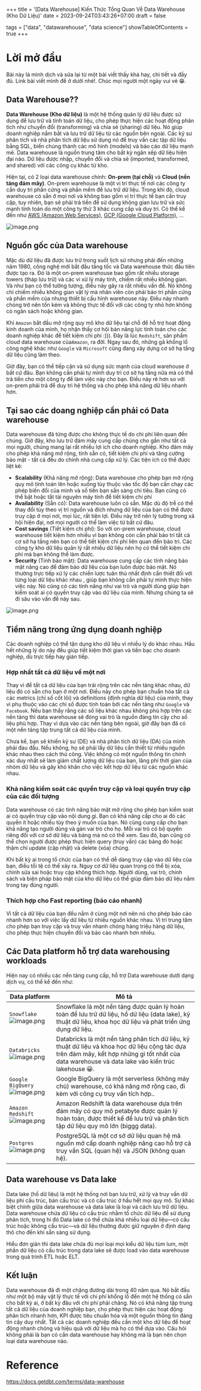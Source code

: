 +++
title = '[Data Warehouse] Kiến Thức Tổng Quan Về Data Warehouse (Kho Dữ Liệu)'
date = 2023-09-24T03:43:26+07:00
draft = false

tags = ["data", "datawarehouse", "data science"]
showTableOfContents = true
+++


# Lời mở đầu
Bài này là mình dịch và sửa lại từ một bài viết thấy khá hay, chi tiết và đầy đủ. Link bài viết mình để ở dưới nhé!. Chúc mọi người một ngày vui vẻ  😁.
 
## Data Warehouse??
**Data Warehouse (Kho dữ liệu)** là một hệ thống quản lý dữ liệu được sử dụng để lưu trữ và tính toán dữ liệu, cho phép thực hiện các hoạt động phân tích như chuyển đổi (transforming) và chia sẻ (sharing) dữ liệu. Nó giúp doanh nghiệp nắm bắt và lưu trữ dữ liệu từ các nguồn bên ngoài. Các kỹ sư phân tích và nhà phân tích dữ liệu sử dụng nó để truy vấn các tập dữ liệu bằng SQL, biến chúng thành các mô hình (models) và báo cáo dữ liệu mạnh mẽ. Data warehouse là nguồn trung tâm cho bất kỳ ngăn xếp dữ liệu hiện đại nào. Dữ liệu được nhập, chuyển đổi và chia sẻ (imported, transformed, and shared) với các công cụ khác từ kho.

Hiện tại, có 2 loại data warehouse chính: **On-prem (tại chỗ)** và **Cloud (nền tảng đám mây)**. On-prem warehouse là một vị trí thực tế nơi các công ty cần duy trì phần cứng và phần mềm để lưu trữ dữ liệu. Trong khi đó, cloud warehouse có sẵn ở mọi nơi và không bao gồm vị trí thực tế bạn cần truy cập, tuy nhiên, bạn sẽ phải trả tiền để sử dụng không gian lưu trữ và sức mạnh tính toán do một công ty thứ 3 khác cung cấp và duy trì. Có thể kể đến như [AWS (Amazon Web Services)](https://aws.amazon.com/), [GCP (Google Cloud Platform)](https://cloud.google.com), ...

![image.png](https://images.viblo.asia/e904f257-0043-4553-8336-ea9adcc1f432.png)

## Nguồn gốc của Data warehouse
Mặc dù dữ liệu đã được lưu trữ trong suốt lịch sử nhưng phải đến những năm 1980, công nghệ mới bắt đầu tăng tốc và Data warehouse thức đầu tiên được tạo ra. Đó là một on-prem warehouse bao gồm rất nhiều storage towers (tháp lưu trữ) và các vi xử lý máy tính, chiếm rất nhiều không gian. Và như bạn có thể tưởng tượng, điều này gây ra rất nhiều vấn đề. Nó không chỉ chiếm nhiều không gian vật lý mà nhân viên còn phải bảo trì phần cứng và phần mềm của nhưng thiết bị cấu hình warehouse này. Điều này nhanh chóng trở nên tốn kém và không thực tế đối với các công ty nhỏ hơn không có ngân sách hoặc không gian.

Khi `Amazon` bắt đầu mở rộng quy mô kho dữ liệu tại chỗ để hỗ trợ hoạt động kinh doanh của mình, họ nhận thấy cơ hội bán năng lực tính toán cho các doanh nghiệp khác để tiết kiệm chi phí :))). Đây là lúc `Redshift`, sản phẩm cloud data warehouse của`Amazon`, ra đời. Ngay sau đó, những gã khổng lồ công nghệ khác như `Google` và `Microsoft` cũng đang xây dựng cơ sở hạ tầng dữ liệu cũng làm theo.

Giờ đây, bạn có thể  tiếp cận và sử dụng sức mạnh của cloud warehouse ở bất cứ đâu. Bạn không cần phải tự mình duy trì cơ sở hạ tầng nữa mà có thể trả tiền cho một công ty để làm việc này cho bạn. Điều này rẻ hơn so với on-prem phải trả để duy trì hệ thống và cho phép khả năng dữ liệu nhanh hơn.

## Tại sao các doang nghiệp cần phải có Data warehouse
Data warehouse đã từng được cho không thực tế do chi phí liên quan đến chúng. Giờ đây, kho lưu trữ đám mây cung cấp chúng cho gần như tất cả mọi người, chúng mang lại rất nhiều lợi ích cho doanh nghiệp. Kho đám mây cho phép khả năng mở rộng, tính sẵn có, tiết kiệm chi phí và tăng cường bảo mật - tất cả đều do chính nhà cung cấp xử lý. Các tiện ích có thể được liệt kê:

- **Scalability** (Khả năng mở rộng): Data warehouse cho phép bạn mở rộng quy mô tính toán lên hoặc xuống tùy thuộc vào tốc độ bạn cần chạy các phép biến đổi của mình và số tiền bạn sẵn sàng chi tiêu. Bạn cũng có thể bật hoặc tắt tài nguyên máy tính để tiết kiệm chi phí
- **Availability** (Sẵn có): Data warehouse luôn có sẵn. Mặc dù độ trễ có thể thay đổi tùy theo vị trí nguồn và đích nhưng dữ liệu của bạn có thể được truy cập ở mọi nơi, mọi lúc, rất tiện lợi. Điều này trở nên lý tưởng trong xã hội hiện đại, nơi mọi người có thể làm việc từ bất cứ đâu.
- **Cost savings** (Tiết kiệm chi phí): So với on-prem warehouse, cloud warehouse tiết kiệm hơn nhiều vì bạn không còn cần phải bảo trì tất cả cơ sở hạ tầng nên bạn có thể tiết kiệm chi phí liên quan đến bảo trì. Các công ty kho dữ liệu quản lý rất nhiều dữ liệu nên họ có thể tiết kiệm chi phí mà bạn không thể làm được.
- **Security** (Tính bảo mật): Data warehouse cung cấp các tính năng bảo mật nâng cao để đảm bảo dữ liệu của bạn luôn được bảo mật. Nó thường trực tiếp xử lý các chiến lược tuân thủ nhất định cần thiết đối với từng loại dữ liệu khác nhau , giúp bạn không cần phải tự mình thực hiện việc này. Nó cũng có các tính năng như vai trò và người dùng giúp bạn kiểm soát ai có quyền truy cập vào dữ liệu của mình. Nhưng chúng ta sẽ đi sâu vào vấn đề này sau.

![image.png](https://images.viblo.asia/2c048d0a-ef16-4663-8420-20bb4c56d770.png)


## Tiềm năng trong ứng dụng doanh nghiệp
Các doanh nghiệp có thể tận dụng kho dữ liệu vì nhiều lý do khác nhau. Hầu hết những lý do này đều giúp tiết kiệm thời gian và tiền bạc cho doanh nghiệp, dù trực tiếp hay gián tiếp.

### Hợp nhất tất cả dữ liệu về một nơi
Thay vì để tất cả dữ liệu của bạn trải rộng trên các nền tảng khác nhau, dữ liệu đó có sẵn cho bạn ở một nơi. Điều này cho phép bạn chuẩn hóa tất cả các metrics (chỉ số cốt lõi) và definitions (định nghĩa dữ liệu) của mình, thay vì phụ thuộc vào các chỉ số được tính toán bởi các nền tảng như `Google` và `Facebook`. Nếu bạn thấy rằng các số liệu khác nhau không phù hợp trên các nền tảng thì data warehouse sẽ đóng vai trò là nguồn đáng tin cậy cho số liệu phù hợp. Thay vì dựa vào các nền tảng bên ngoài, giờ đây bạn đã có một nền tảng tập trung tất cả dữ liệu của mình.

Chưa kể, bạn sẽ khiến kỹ sư (DE) và nhà phân tích dữ liệu (DA) của mình phải đau đầu. Nếu không, họ sẽ phải lấy dữ liệu cần thiết từ nhiều nguồn khác nhau theo cách thủ công. Việc không có một nguồn thông tin chính xác duy nhất sẽ làm giảm chất lượng dữ liệu của bạn, lãng phí thời gian của nhóm dữ liệu và gây khó khăn cho việc kết hợp dữ liệu từ các nguồn khác nhau.

### Khả năng kiểm soát các quyền truy cập và loại quyền truy cập của các đối tượng
Data warehouse có các tính năng bảo mật mở rộng cho phép bạn kiểm soát ai có quyền truy cập vào nội dung gì. Bạn có khả năng cấp cho ai đó các quyền ít hoặc nhiều tùy theo ý muốn của bạn. Nó cũng cung cấp cho bạn khả năng tạo người dùng và gán vai trò cho họ. Mỗi vai trò có bộ quyền riêng đối với cơ sở dữ liệu và bảng mà nó có thể xem. Sau đó, bạn cũng có thể chọn người được phép thực hiện query (truy vấn) các bảng đó hoặc thậm chí update (cập nhật) và delete (xóa) chúng.

Khi bất kỳ ai trong tổ chức của bạn có thể dễ dàng truy cập vào dữ liệu của bạn, điều tồi tệ có thể xảy ra. Nguy cơ dữ liệu quan trọng có thể bị xóa, chỉnh sửa sai hoặc truy cập không thích hợp. Người dùng, vai trò, chính sách và biện pháp bảo mật của kho dữ liệu có thể giúp đảm bảo dữ liệu nằm trong tay đúng người.

### Thích hợp cho Fast reporting (báo cáo nhanh)
Vì tất cả dữ liệu của bạn đều nằm ở cùng một nơi nên nó cho phép báo cáo nhanh hơn so với việc lấy dữ liệu từ nhiều nguồn khác nhau. Vị trí trung tâm cho phép bạn truy cập và truy vấn nhanh chóng hàng triệu hàng dữ liệu, cho phép thực hiện chuyển đổi và báo cáo nhanh hơn nhiều.


## Các Data platform hỗ trợ data warehousing workloads
Hiện nay có nhiều các nền tảng cung cấp, hỗ trợ Data warehouse dưới dạng dịch vụ, có thể kể đến như:

| **Data platform** | **Mô tả** | 
|---|---|
| `Snowflake` ![image.png](https://images.viblo.asia/90b8da35-1fe9-492f-a4e1-0044edfb0799.png) | Snowflake là một nền tảng được quản lý hoàn toàn để lưu trữ dữ liệu, hồ dữ liệu (data lake), kỹ thuật dữ liệu, khoa học dữ liệu và phát triển ứng dụng dữ liệu. |
| `Databricks` ![image.png](https://images.viblo.asia/9d73e77a-6492-4124-b2b4-954ba456816b.png) | Databricks là một nền tảng phân tích dữ liệu, kỹ thuật dữ liệu và khoa học dữ liệu cộng tác dựa trên đám mây, kết hợp những gì tốt nhất của data warehouse và data lake vào kiến trúc lakehouse 😀. |
| `Google BigQuery` ![image.png](https://images.viblo.asia/9eb7ddf0-e926-4621-8bbb-c725e6819096.png) | Google BigQuery là một serverless (không máy chủ) warehouse, có khả năng mở rộng cao, đi kèm với công cụ truy vấn tích hợp.. |
| `Amazon Redshift` ![image.png](https://images.viblo.asia/fc0d1bee-09e9-422c-ad48-0cd16b6f67d8.png)| Amazon Redshift là data warehouse dựa trên đám mây có quy mô petabyte được quản lý hoàn toàn, được thiết kế để lưu trữ và phân tích tập dữ liệu quy mô lớn (biggg data). |
| `Postgres` ![image.png](https://images.viblo.asia/dec421af-eeef-42e0-8b0b-e30d1f3fbcde.png) | PostgreSQL là một cơ sở dữ liệu quan hệ mã nguồn mở cấp doanh nghiệp nâng cao hỗ trợ cả truy vấn SQL (quan hệ) và JSON (không quan hệ). |


## Data warehouse vs Data lake
Data lake (hồ dữ liệu) là một hệ thống nơi bạn lưu trữ, xử lý và truy vấn dữ liệu phi cấu trúc, bán cấu trúc và có cấu trúc ở hầu hết mọi quy mô. Sự khác biệt chính giữa data warehouse và data lake là loại và cách lưu trữ dữ liệu. Data warehouse chứa dữ liệu có cấu trúc nhằm tổ chức dữ liệu để sử dụng phân tích, trong hi đó Data lake có thể chứa khá nhiều loại dữ liệu—có cấu trúc hoặc không cấu trúc—và dữ liệu thường được giữ nguyên ở định dạng thô cho đến khi sẵn sàng sử dụng.

Hiểu đơn giản thì data lake chứa đủ mọi loại mọi kiểu dữ liệu tùm lum, một phần dữ liệu có cấu trúc trong data lake sẽ được load vào data warehouse trong quá trình ETL hoặc ELT.

## Kết luận
Data warehouse đã đi một chặng đường dài trong 40 năm qua. Nó bắt đầu như một bộ máy vật lý thực tế với chi phí khổng lồ đến  một hệ thống có sẵn cho bất kỳ ai, ở bất kỳ đâu với chi phí phải chăng. Nó có khả năng tập trung tất cả dữ liệu của doanh nghiệp bạn, cho phép thực hiện các hoạt động phân tích nhanh hơn, KPI được tiêu chuẩn hóa và một nguồn thông tin đáng tin cậy duy nhất. Tất cả các doanh nghiệp đều cần một kho dữ liệu để hoạt động nhanh chóng và hiệu quả với dữ liệu mà họ có thể dựa vào. Câu hỏi không phải là bạn có cần data warehouse hay không mà là bạn nên chọn loại data warehouse nào. 

# Reference
https://docs.getdbt.com/terms/data-warehouse